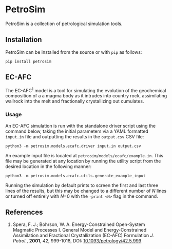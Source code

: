 # PetroSim
PetroSim is a collection of petrological simulation tools.

## Installation
PetroSim can be installed from the source or with `pip` as follows:

    pip install petrosim

## EC-AFC
The EC-AFC<sup>1</sup> model is a tool for simulating the evolution of the geochemical composition of a a magma body as it intrudes into country rock, assimilating wallrock into the melt and fractionally crystallizing out cumulates.

### Usage
An EC-AFC simulation is run with the standalone driver script using the command below, taking the initial parameters via a YAML formatted `input.in` file and outputting the results in the `output.csv` CSV file:

    python3 -m petrosim.models.ecafc.driver input.in output.csv

An example input file is located at `petrosim/models/ecafc/example.in`. This file may be generated at any location by running the utility script from the desired location in the following manner:

    python3 -m petrosim.models.ecafc.utils.generate_example_input

Running the simulation by default prints to screen the first and last three lines of the results, but this may be changed to a different number of *N* lines or turned off entirely with *N*=0 with the `-print <N>` flag in the command.

## References
1. Spera, F. J.; Bohrson, W. A. Energy-Constrained Open-System Magmatic Processes I. General Model and Energy-Constrained Assimilation and Fractional Crystallization (EC-AFC) Formulation *J. Petrol.*, **2001**, *42*, 999-1018, DOI: [10.1093/petrology/42.5.999](https://doi.org/10.1093/petrology/42.5.999)

